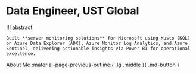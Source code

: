 # Data Engineer, UST Global

!!! abstract

    Built **server monitoring solutions** for Microsoft using Kusto (KQL) on Azure Data Explorer (ADX), Azure Monitor Log Analytics, and Azure Sentinel, delivering actionable insights via Power BI for operational excellence.

[About Me :material-page-previous-outline:{ .lg .middle }](../index.md){ .md-button }